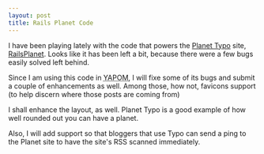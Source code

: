```yaml
---
layout: post
title: Rails Planet Code
---
```


I have been playing lately with the code that powers the [Planet Typo](http://www.planettypo.com/) site, [RailsPlanet](http://rubyforge.org/projects/railsplanet/). Looks like it has been left a bit, because there were a few bugs easily solved left behind.

Since I am using this code in <acronym title="Yet Another Project of Mine">YAPOM</acronym>, I will fixe some of its bugs and submit a couple of enhancements as well. Among those, how not, favicons support (to help discern where those posts are coming from)

I shall enhance the layout, as well. Planet Typo is a good example of how well rounded out you can have a planet.

Also, I will add support so that bloggers that use Typo can send a ping to the Planet site to have the site's RSS scanned immediately.
